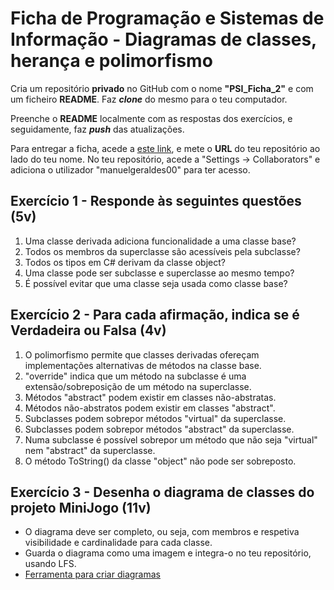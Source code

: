 # Ficha de Programação e Sistemas de Informação - Diagramas de classes, herança e polimorfismo

Cria um repositório **privado** no GitHub com o nome **"PSI_Ficha_2"** e com um ficheiro **README**. Faz ***clone*** do mesmo para o teu computador.

Preenche o **README** localmente com as respostas dos exercícios, e seguidamente, faz ***push*** das atualizações.

Para entregar a ficha, acede a [este link](https://docs.google.com/spreadsheets/d/1DrdGnICVAA8q9bs9_LAURFKoReAO7jJGB8qqvUWacL0/edit?usp=sharing), e mete o **URL** do teu repositório ao lado do teu nome.
No teu repositório, acede a "Settings -> Collaborators" e adiciona o utilizador "manuelgeraldes00" para ter acesso.

## Exercício 1 - Responde às seguintes questões (5v)

1. Uma classe derivada adiciona funcionalidade a uma classe base?
2. Todos os membros da superclasse são acessíveis pela subclasse?
3. Todos os tipos em C# derivam da classe object?
4. Uma classe pode ser subclasse e superclasse ao mesmo tempo?
5. É possível evitar que uma classe seja usada como classe base?

## Exercício 2 - Para cada afirmação, indica se é **Verdadeira** ou **Falsa** (4v)

1. O polimorfismo permite que classes derivadas ofereçam implementações alternativas de métodos na classe base.
2. "override" indica que um método na subclasse é uma extensão/sobreposição de um método na superclasse.
3. Métodos "abstract" podem existir em classes não-abstratas.
4. Métodos não-abstratos podem existir em classes "abstract".
5. Subclasses podem sobrepor métodos "virtual" da superclasse.
6. Subclasses podem sobrepor métodos "abstract" da superclasse.
7. Numa subclasse é possível sobrepor um método que não seja "virtual" nem "abstract" da superclasse.
8. O método ToString() da classe "object" não pode ser sobreposto.

## Exercício 3 - Desenha o diagrama de classes do projeto **MiniJogo** (11v)

- O diagrama deve ser completo, ou seja, com membros e respetiva visibilidade e cardinalidade para cada classe.
- Guarda o diagrama como uma imagem e integra-o no teu repositório, usando LFS.
- [Ferramenta para criar diagramas](https://app.diagrams.net)
